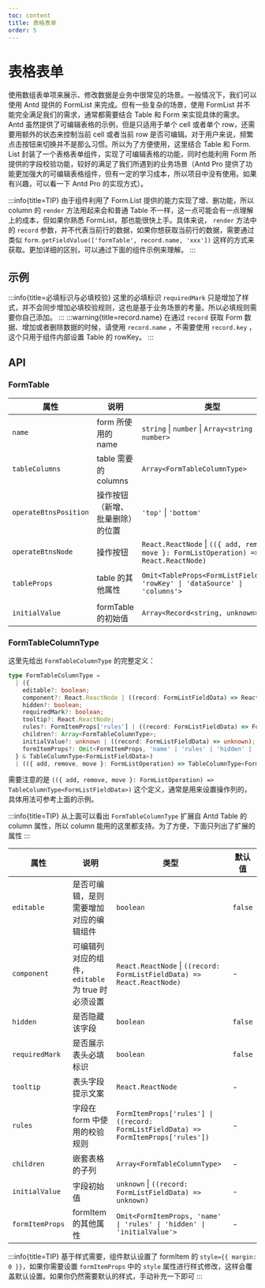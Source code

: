 ```yaml
---
toc: content
title: 表格表单
order: 5
---
```


# 表格表单

使用数组表单项来展示、修改数据是业务中很常见的场景。一般情况下，我们可以使用 Antd 提供的 FormList 来完成。但有一些复杂的场景，使用 FormList 并不能完全满足我们的需求，通常都需要结合 Table 和 Form 来实现具体的需求。Antd 虽然提供了可编辑表格的示例，但是只适用于单个 cell 或者单个 row，还需要用额外的状态来控制当前 cell 或者当前 row 是否可编辑。对于用户来说，频繁点击按钮来切换并不是那么习惯。所以为了方便使用，这里结合 Table 和 Form. List 封装了一个表格表单组件，实现了可编辑表格的功能，同时也能利用 Form 所提供的字段校验功能，较好的满足了我们所遇到的业务场景（Antd Pro 提供了功能更加强大的可编辑表格组件，但有一定的学习成本，所以项目中没有使用。如果有兴趣，可以看一下 Antd Pro 的实现方式）。

:::info{title=TIP}
由于组件利用了 Form.List 提供的能力实现了增、删功能，所以 column 的 `render` 方法用起来会和普通 Table 不一样，这一点可能会有一点理解上的成本，但如果你熟悉 FormList，那也能很快上手。具体来说， `render` 方法中的 `record` 参数，并不代表当前行的数据，如果你想获取当前行的数据，需要通过类似 `form.getFieldValue(['formTable', record.name, 'xxx'])` 这样的方式来获取。更加详细的区别，可以通过下面的组件示例来理解。
:::

## 示例

<code src='./demo/example-basic.tsx'></code>
<code src='./demo/example-tip.tsx'></code>
:::info{title=必填标识与必填校验}
这里的必填标识 `requiredMark` 只是增加了样式，并不会同步增加必填校验规则，这也是基于业务场景的考量。所以必填规则需要你自己添加。
:::
<code src='./demo/example-hidden-column.tsx'></code>
<code src='./demo/example-field-control.tsx'></code>
:::warning{title=record.name}
在通过 `record` 获取 Form 数据、增加或者删除数据的时候，请使用 `record.name` ，不需要使用 `record.key` ，这个只用于组件内部设置 Table 的 rowKey。
:::
<code src='./demo/example-nested-columns.tsx'></code>
<code src='./demo/example-nested-table.tsx'></code>

## API

### FormTable

| 属性  | 说明  | 类型  | 默认值 |
|-------|-------|-------|-------|
| `name` | form 所使用的 name | `string` \| `number` \| `Array<string \| number>` | - |
| `tableColumns` | table 需要的 columns | `Array<FormTableColumnType>` | - |
| `operateBtnsPosition` | 操作按钮（新增、批量删除）的位置 | `'top'` \| `'bottom'` | `'bottom'` |
| `operateBtnsNode` | 操作按钮 | `React.ReactNode` \| `(({ add, remove, move }: FormListOperation) => React.ReactNode)` | - |
| `tableProps` | table 的其他属性 | `Omit<TableProps<FormListFieldData>, 'rowKey' \| 'dataSource' \| 'columns'>` | `{ bordered: true, pagination: false }` |
| `initialValue` | formTable 的初始值 | `Array<Record<string, unknown>>` | - |

### FormTableColumnType

这里先给出 `FormTableColumnType` 的完整定义：

```ts
type FormTableColumnType =
  | ({
    editable?: boolean;
    component?: React.ReactNode | ((record: FormListFieldData) => React.ReactNode);
    hidden?: boolean;
    requiredMark?: boolean;
    tooltip?: React.ReactNode;
    rules?: FormItemProps['rules'] | ((record: FormListFieldData) => FormItemProps['rules']);
    children?: Array<FormTableColumnType>;
    initialValue?: unknown | ((record: FormListFieldData) => unknown);
    formItemProps?: Omit<FormItemProps, 'name' | 'rules' | 'hidden' | 'initialValue'>;
  } & TableColumnType<FormListFieldData>)
  | (({ add, remove, move }: FormListOperation) => TableColumnType<FormListFieldData>);
```

需要注意的是 `(({ add, remove, move }: FormListOperation) => TableColumnType<FormListFieldData>)` 这个定义，通常是用来设置操作列的，具体用法可参考上面的示例。

:::info{title=TIP}
从上面可以看出 `FormTableColumnType` 扩展自 Antd Table 的 column 属性，所以 column 能用的这里都支持。为了方便，下面只列出了扩展的属性
:::

| 属性  | 说明  | 类型  | 默认值 |
|-------|-------|-------|-------|
| `editable` | 是否可编辑，是则需要增加对应的编辑组件 | `boolean` | `false` |
| `component` | 可编辑列对应的组件， `editable` 为 true 时必须设置 | `React.ReactNode` \| `((record: FormListFieldData) => React.ReactNode)` | - |
| `hidden` | 是否隐藏该字段 | `boolean` | `false` |
| `requiredMark` | 是否展示表头必填标识 | `boolean` | `false` |
| `tooltip` | 表头字段提示文案 | `React.ReactNode` | - |
| `rules` | 字段在 form 中使用的校验规则 | `FormItemProps['rules'] \| ((record: FormListFieldData) => FormItemProps['rules'])` | - |
| `children` | 嵌套表格的子列 | `Array<FormTableColumnType>` | - |
| `initialValue` | 字段初始值 | `unknown` \| `((record: FormListFieldData) => unknown)` | - |
| `formItemProps` | formItem 的其他属性 | `Omit<FormItemProps, 'name' \| 'rules' \| 'hidden' \| 'initialValue'>` | - |

:::info{title=TIP}
基于样式需要，组件默认设置了 formItem 的 `style={{ margin: 0 }}`，如果你需要设置 `formItemProps` 中的 `style` 属性进行样式修改，这样会覆盖默认设置。如果你仍然需要默认的样式，手动补充一下即可
:::
